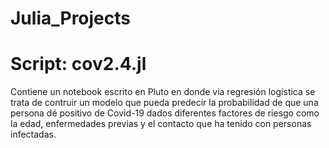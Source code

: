 # Julia_Projects

# Script: cov2.4.jl 

Contiene un notebook escrito en Pluto en donde via regresión logística se trata de contruir un modelo que pueda predecir la probabilidad de que una persona 
dé positivo de Covid-19 dados diferentes factores de riesgo como la edad, enfermedades previas y el contacto que ha tenido con personas infectadas.
